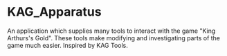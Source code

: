 # KAG_Apparatus
 An application which supplies many tools to interact with the game "King Arthurs's Gold". These tools make modifying and investigating parts of the game much easier. Inspired by KAG Tools.
